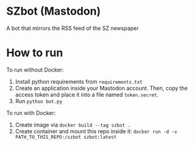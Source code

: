 # SZbot (Mastodon)
A bot that mirrors the RSS feed of the SZ newspaper

# How to run

To run without Docker:

1. Install python requirements from `requirements.txt`
2. Create an application inside your Mastodon account. Then, copy the access token and place it into a file named `token.secret`.
3. Run `python bot.py`

To run with Docker:
1. Create image via `docker build --tag szbot .` 
2. Create container and mount this repo inside it: `docker run -d -v PATH_TO_THIS_REPO:/szbot szbot:latest`
